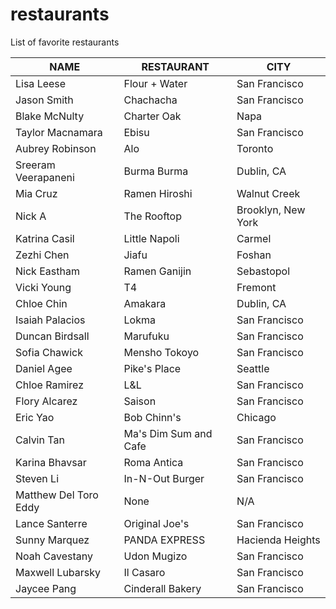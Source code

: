 # restaurants
List of favorite restaurants

 NAME | RESTAURANT | CITY
---|---|---
Lisa Leese | Flour + Water | San Francisco
Jason Smith | Chachacha | San Francisco
Blake McNulty | Charter Oak | Napa
Taylor Macnamara | Ebisu | San Francisco
Aubrey Robinson | Alo | Toronto
Sreeram Veerapaneni | Burma Burma | Dublin, CA
Mia Cruz | Ramen Hiroshi | Walnut Creek
Nick A | The Rooftop | Brooklyn, New York
Katrina Casil | Little Napoli | Carmel
Zezhi Chen | Jiafu | Foshan
Nick Eastham | Ramen Ganijin | Sebastopol
Vicki Young | T4 | Fremont
Chloe Chin | Amakara | Dublin, CA
Isaiah Palacios | Lokma | San Francisco
Duncan Birdsall | Marufuku | San Francisco
Sofia Chawick | Mensho Tokoyo | San Francisco
Daniel Agee | Pike's Place | Seattle
Chloe Ramirez | L&L | San Francisco
Flory Alcarez | Saison | San Francisco
Eric Yao | Bob Chinn's | Chicago
Calvin Tan | Ma's Dim Sum and Cafe | San Francisco
Karina Bhavsar | Roma Antica | San Francisco
Steven Li | In-N-Out Burger | San Francisco
Matthew Del Toro Eddy | None | N/A
Lance Santerre | Original Joe's | San Francisco
Sunny Marquez | PANDA EXPRESS | Hacienda Heights
Noah Cavestany | Udon Mugizo | San Francisco
Maxwell Lubarsky | Il Casaro | San Francisco
Jaycee Pang | Cinderall Bakery | San Francisco